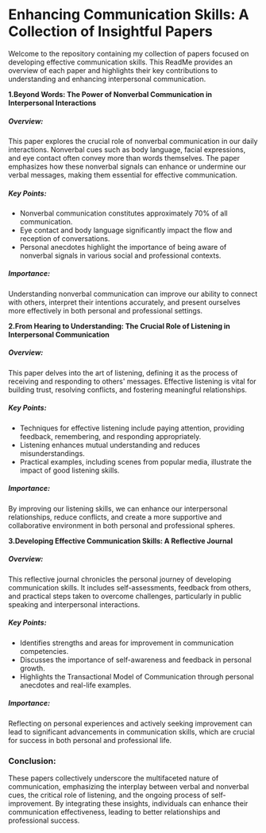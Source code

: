 # Enhancing Communication Skills: A Collection of Insightful Papers

Welcome to the repository containing my collection of papers focused on developing effective communication skills. This ReadMe provides an overview of each paper and highlights their key contributions to understanding and enhancing interpersonal communication.

**1.Beyond Words: The Power of Nonverbal Communication in Interpersonal Interactions**

##### Overview:

This paper explores the crucial role of nonverbal communication in our daily interactions. Nonverbal cues such as body language, facial expressions, and eye contact often convey more than words themselves. The paper emphasizes how these nonverbal signals can enhance or undermine our verbal messages, making them essential for effective communication.

##### Key Points:

- Nonverbal communication constitutes approximately 70% of all communication.
- Eye contact and body language significantly impact the flow and reception of conversations.
- Personal anecdotes highlight the importance of being aware of nonverbal signals in various social and professional contexts.

##### Importance:

Understanding nonverbal communication can improve our ability to connect with others, interpret their intentions accurately, and present ourselves more effectively in both personal and professional settings.

**2.From Hearing to Understanding: The Crucial Role of Listening in Interpersonal Communication**

##### Overview:

This paper delves into the art of listening, defining it as the process of receiving and responding to others' messages. Effective listening is vital for building trust, resolving conflicts, and fostering meaningful relationships.

##### Key Points:

- Techniques for effective listening include paying attention, providing feedback, remembering, and responding appropriately.
- Listening enhances mutual understanding and reduces misunderstandings.
- Practical examples, including scenes from popular media, illustrate the impact of good listening skills.

##### Importance:

By improving our listening skills, we can enhance our interpersonal relationships, reduce conflicts, and create a more supportive and collaborative environment in both personal and professional spheres.

**3.Developing Effective Communication Skills: A Reflective Journal**

##### Overview:

This reflective journal chronicles the personal journey of developing communication skills. It includes self-assessments, feedback from others, and practical steps taken to overcome challenges, particularly in public speaking and interpersonal interactions.

##### Key Points:

- Identifies strengths and areas for improvement in communication competencies.
- Discusses the importance of self-awareness and feedback in personal growth.
- Highlights the Transactional Model of Communication through personal anecdotes and real-life examples.

##### Importance:

Reflecting on personal experiences and actively seeking improvement can lead to significant advancements in communication skills, which are crucial for success in both personal and professional life.

### Conclusion:

These papers collectively underscore the multifaceted nature of communication, emphasizing the interplay between verbal and nonverbal cues, the critical role of listening, and the ongoing process of self-improvement. By integrating these insights, individuals can enhance their communication effectiveness, leading to better relationships and professional success.
